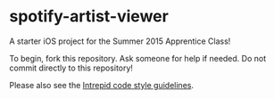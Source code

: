 # spotify-artist-viewer
A starter iOS project for the Summer 2015 Apprentice Class!

To begin, fork this repository. Ask someone for help if needed. Do not commit directly to this repository!

Please also see the [Intrepid code style guidelines](https://github.com/IntrepidPursuits/objective-c-style-guide).
